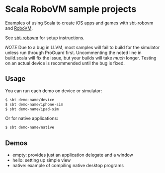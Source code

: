 Scala RoboVM sample projects
============================

Examples of using Scala to create iOS apps and games with [sbt-robovm](https://github.com/ajhager/sbt-robovm) and [RoboVM](http://www.robovm.org/).

See [sbt-robovm](https://github.com/roboscala/sbt-robovm) for setup instructions.

*NOTE* Due to a bug in LLVM, most samples will fail to build for the simulator unless run through ProGuard first. Uncommenting the noted line in build.scala will fix the issue, but your builds will take _much_ longer. Testing on an actual device is recommended until the bug is fixed.

## Usage

You can run each demo on device or simulator:

```bash
$ sbt demo-name/device
$ sbt demo-name/iphone-sim
$ sbt demo-name/ipad-sim
```

Or for native applications:

```bash
$ sbt demo-name/native
```

## Demos

* empty: provides just an application delegate and a window
* hello: setting up simple view
* native: example of compiling native desktop programs
